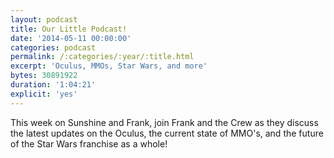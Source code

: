 ```yaml
---
layout: podcast
title: Our Little Podcast!
date: '2014-05-11 00:00:00'
categories: podcast
permalink: /:categories/:year/:title.html
excerpt: 'Oculus, MMOs, Star Wars, and more'
bytes: 30891922
duration: '1:04:21'
explicit: 'yes'
---
```


This week on Sunshine and Frank, join Frank and the Crew as they discuss the latest updates on the Oculus, the current state of MMO's, and the future of the Star Wars franchise as a whole!
